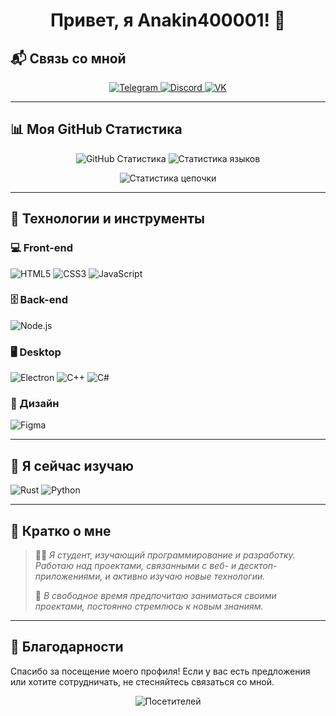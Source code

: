 <h1 align="center">Привет, я Anakin400001! 👋</h1>

## 📬 Связь со мной
<p align="center">
  <a href="https://t.me/Anakin400001">
    <img src="https://img.shields.io/badge/Telegram-%40Anakin400001-28A7E7?style=for-the-badge&logo=telegram&labelColor=1D1D1D" alt="Telegram">
  </a>
  <a href="https://discord.gg/3RTgFesC">
    <img src="https://img.shields.io/discord/1103013741991317504?style=for-the-badge&logo=discord&labelColor=1D1D1D&color=5865F2" alt="Discord">
  </a>
  <a href="https://vk.com/vivcharovanton">
    <img src="https://img.shields.io/badge/VK-%40vivcharovanton-0077FF?style=for-the-badge&logo=vk&labelColor=1D1D1D&color=0077FF" alt="VK">
  </a>
</p>

---

## 📊 Моя GitHub Статистика
<p align="center">
  <img src="https://github-readme-stats.vercel.app/api?username=Anakin400001&show_icons=true&theme=dark&hide_border=true&count_private=true&locale=ru&bg_color=00000000&text_color=ffffff&title_color=ffffff" alt="GitHub Статистика" style="max-width: 100%; height: auto;" />
  <img src="https://github-readme-stats.vercel.app/api/top-langs/?username=Anakin400001&layout=compact&langs_count=8&theme=dark&hide_border=true&bg_color=00000000&text_color=ffffff&title_color=ffffff&locale=ru" alt="Статистика языков" style="max-width: 100%; height: auto;" />
</p>

<p align="center">
  <img src="https://github-readme-streak-stats.herokuapp.com/?user=Anakin400001&theme=dark&hide_border=true&locale=ru&background=00000000&ring=ffffff&fire=ffffff&currStreakNum=ffffff&sideNums=ffffff&currStreakLabel=ffffff&sideLabels=ffffff&dates=ffffff" alt="Статистика цепочки" style="max-width: 100%; height: auto;" />
</p>

---

## 🔧 Технологии и инструменты

### 💻 Front-end
<p>
  <img src="https://img.shields.io/badge/HTML-E34F26?style=for-the-badge&logo=html5&labelColor=1D1D1D&color=E34F26" alt="HTML5">
  <img src="https://img.shields.io/badge/CSS-1572B6?style=for-the-badge&logo=css3&labelColor=1D1D1D&color=1572B6" alt="CSS3">
  <img src="https://img.shields.io/badge/JavaScript-F7DF1E?style=for-the-badge&logo=javascript&labelColor=1D1D1D&color=F7DF1E" alt="JavaScript">
</p>

### 🗄️ Back-end
<p>
  <img src="https://img.shields.io/badge/Node.js-339933?style=for-the-badge&logo=node.js&labelColor=1D1D1D&color=339933" alt="Node.js">
</p>

### 🖥️ Desktop
<p>
  <img src="https://img.shields.io/badge/Electron-47848F?style=for-the-badge&logo=electron&labelColor=1D1D1D&color=47848F" alt="Electron">
  <img src="https://img.shields.io/badge/C++-00599C?style=for-the-badge&logo=c%2B%2B&labelColor=1D1D1D&color=00599C" alt="C++">
  <img src="https://img.shields.io/badge/C%23-239120?style=for-the-badge&logo=c-sharp&labelColor=1D1D1D&color=239120" alt="C#">
</p>

### 🎨 Дизайн
<p>
  <img src="https://img.shields.io/badge/Figma-F24E1E?style=for-the-badge&logo=figma&labelColor=1D1D1D&color=F24E1E" alt="Figma">
</p>

---

## 🌱 Я сейчас изучаю
<p>
  <img src="https://img.shields.io/badge/Rust-000000?style=for-the-badge&logo=rust&labelColor=1D1D1D&color=000000" alt="Rust">
  <img src="https://img.shields.io/badge/Python-3776AB?style=for-the-badge&logo=python&labelColor=1D1D1D&color=3776AB" alt="Python">
</p>

---

## 📘 Кратко о мне
> 👨‍💻 *Я студент, изучающий программирование и разработку. Работаю над проектами, связанными с веб- и десктоп-приложениями, и активно изучаю новые технологии.*
>
> 🔭 *В свободное время предпочитаю заниматься своими проектами, постоянно стремлюсь к новым знаниям.*

---

## 🙏 Благодарности
Спасибо за посещение моего профиля! Если у вас есть предложения или хотите сотрудничать, не стесняйтесь связаться со мной.

<p align="center">
  <img src="https://komarev.com/ghpvc/?username=Anakin400001&style=flat-square&color=28A7E7" alt="Посетителей" title="Посетители">
</p>
